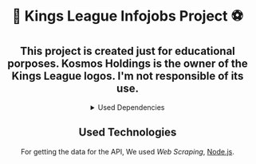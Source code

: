 <div align="center">
<h1>👑 Kings League Infojobs Project ⚽️</h1>
<div>
<h2>This project is created just for educational porposes. Kosmos Holdings is the owner of the Kings League logos. I'm not responsible of its use.</h2>

<details>
  <summary>Used Dependencies</summary>
  <li>Cheerio</li>
</details>

## Used Technologies

For getting the data for the API, We used _Web Scraping_, [Node.js](https://nodejs.org/es/).
